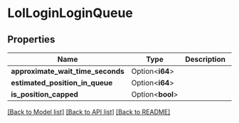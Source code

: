 # LolLoginLoginQueue

## Properties

Name | Type | Description | Notes
------------ | ------------- | ------------- | -------------
**approximate_wait_time_seconds** | Option<**i64**> |  | [optional]
**estimated_position_in_queue** | Option<**i64**> |  | [optional]
**is_position_capped** | Option<**bool**> |  | [optional]

[[Back to Model list]](../README.md#documentation-for-models) [[Back to API list]](../README.md#documentation-for-api-endpoints) [[Back to README]](../README.md)


